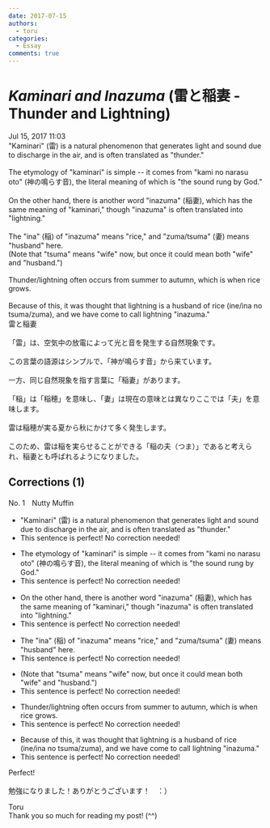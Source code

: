 ```yaml
---
date: 2017-07-15
authors:
  - toru
categories:
  - Essay
comments: true
---
```


# <strong><em>Kaminari and Inazuma</strong></em> (雷と稲妻 - Thunder and Lightning)
<div class="date">Jul 15, 2017 11:03</div>
<div id="post"><div id="body_show_ori">
"Kaminari" (雷) is a natural phenomenon that generates light and sound due to discharge in the air, and is often translated as "thunder."<br/><br/>The etymology of "kaminari" is simple -- it comes from "kami no narasu oto" (神の鳴らす音), the literal meaning of which is "the sound rung by God."<br/><br/>On the other hand, there is another word "inazuma" (稲妻), which has the same meaning of "kaminari," though "inazuma" is often translated into "lightning." <br/><br/>The "ina" (稲) of "inazuma" means "rice," and "zuma/tsuma" (妻) means "husband" here. <br/>(Note that "tsuma" means "wife" now, but once it could mean both "wife" and "husband.")<br/><br/>Thunder/lightning often occurs from summer to autumn, which is when rice grows.<br/><br/>Because of this, it was thought that lightning is a husband of rice (ine/ina no tsuma/zuma), and we have come to call lightning "inazuma."
</div></div>

<!-- more -->

<div id="post_ja"><div id="body_show_mo">
雷と稲妻<br/><br/>「雷」は、空気中の放電によって光と音を発生する自然現象です。<br/><br/>この言葉の語源はシンプルで、「神が鳴らす音」から来ています。<br/><br/>一方、同じ自然現象を指す言葉に「稲妻」があります。<br/><br/>「稲」は「稲穂」を意味し、「妻」は現在の意味とは異なりここでは「夫」を意味します。<br/><br/>雷は稲穂が実る夏から秋にかけて多く発生します。<br/><br/>このため、雷は稲を実らせることができる「稲の夫（つま）」であると考えられ、稲妻とも呼ばれるようになりました。
</div></div>

## Corrections (1)
<div id="block"><div class="first_name"> No. 1　<span class="just_name">Nutty Muffin</span></div><div id="block2">
<ul class="correction_field">
<li class="incorrect">"Kaminari" (雷) is a natural phenomenon that generates light and sound due to discharge in the air, and is often translated as "thunder."</li>
<li class="corrected perfect">This sentence is perfect! No correction needed!</li>
</ul>
<ul class="correction_field">
<li class="incorrect">The etymology of "kaminari" is simple -- it comes from "kami no narasu oto" (神の鳴らす音), the literal meaning of which is "the sound rung by God."</li>
<li class="corrected perfect">This sentence is perfect! No correction needed!</li>
</ul>
<ul class="correction_field">
<li class="incorrect">On the other hand, there is another word "inazuma" (稲妻), which has the same meaning of "kaminari," though "inazuma" is often translated into "lightning." </li>
<li class="corrected perfect">This sentence is perfect! No correction needed!</li>
</ul>
<ul class="correction_field">
<li class="incorrect">The "ina" (稲) of "inazuma" means "rice," and "zuma/tsuma" (妻) means "husband" here.</li>
<li class="corrected perfect">This sentence is perfect! No correction needed!</li>
</ul>
<ul class="correction_field">
<li class="incorrect">(Note that "tsuma" means "wife" now, but once it could mean both "wife" and "husband.")</li>
<li class="corrected perfect">This sentence is perfect! No correction needed!</li>
</ul>
<ul class="correction_field">
<li class="incorrect">Thunder/lightning often occurs from summer to autumn, which is when rice grows.</li>
<li class="corrected perfect">This sentence is perfect! No correction needed!</li>
</ul>
<ul class="correction_field">
<li class="incorrect">Because of this, it was thought that lightning is a husband of rice (ine/ina no tsuma/zuma), and we have come to call lightning "inazuma."</li>
<li class="corrected perfect">This sentence is perfect! No correction needed!</li>
</ul>
<p class="comment_small">
 Perfect!
 <br/>
 <br/>
 勉強になりました！ありがとうございます！　：）
</p>

</div><div class="name"><span class="just_name">Toru</span><br>
Thank you so much for reading my post! (^^)
</div>
</div>

